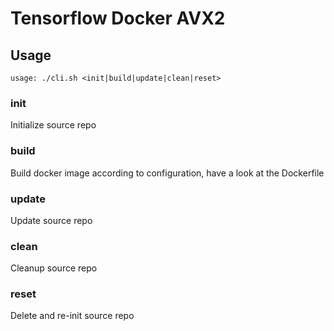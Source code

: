 # Tensorflow Docker AVX2

## Usage
`usage: ./cli.sh <init|build|update|clean|reset>`

### init
Initialize source repo 

### build
Build docker image according to configuration, have a look at the Dockerfile

### update
Update source repo

### clean
Cleanup source repo

### reset
Delete and re-init source repo